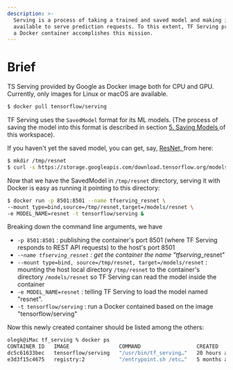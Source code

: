 ```yaml
---
description: >-
  Serving is a process of taking a trained and saved model and making it
  available to serve prediction requests. To this extent, TF Serving provided as
  a Docker container accomplishes this mission.
---
```


# Brief

TS Serving provided by Google as Docker image both for CPU and GPU. Currently, only images for Linux or macOS are available.

```bash
$ docker pull tensorflow/serving
```

TF Serving uses the `SavedModel` format for its ML models. \(The process of saving the model into this format is described in section [5. Saving Models ](https://oleg-kleyman.gitbook.io/eml/saving-models/brief)of this workspace\). 

If you haven't yet the saved model, you can get, say,  [ResNet, ](https://towardsdatascience.com/an-overview-of-resnet-and-its-variants-5281e2f56035)from here:

```bash
$ mkdir /tmp/resnet
$ curl -s https://storage.googleapis.com/download.tensorflow.org/models/official/20181001_resnet/savedmodels/resnet_v2_fp32_savedmodel_NHWC_jpg.tar.gz | tar --strip-components=2 -C /tmp/resnet -xvz
```

Now that we have the SavedModel in `/tmp/resnet` directory, serving it with Docker is easy as running it pointing to this directory:

```bash
$ docker run -p 8501:8501 --name tfserving_resnet \
--mount type=bind,source=/tmp/resnet,target=/models/resnet \
-e MODEL_NAME=resnet -t tensorflow/serving &
```

Breaking down the command line arguments, we have

* `-p 8501:8501` : publishing the container's port 8501 \(where TF Serving responds to REST API requests\) to the host's port 8501
* _`-`-`name tfserving_resnet` : get the container the name "tfserving_\_resnet"
* `--mount type=bind, source=/tmp/resnet, target=/models/resnet` : mounting the host local directory `/tmp/resnet` to the container's directory `/models/resnet` so TF Serving can read the model inside the container
* `-e MODEL_NAME=resnet` : telling TF Serving to load the model named "resnet".
* `-t tensorflow/serving` : run a Docker contained based on the image "tensorflow/serving"

Now this newly created container should be listed among the others:

```bash
olegk@iMac tf_serving % docker ps
CONTAINER ID   IMAGE                COMMAND                  CREATED        STATUS          PORTS                              NAMES
dc5c61633bec   tensorflow/serving   "/usr/bin/tf_serving…"   20 hours ago   Up 46 minutes   8500/tcp, 0.0.0.0:8501->8501/tcp   tfserving_resnet
e3d3f15c4675   registry:2           "/entrypoint.sh /etc…"   5 months ago   Up 21 hours     0.0.0.0:5000->5000/tcp             registry
```


